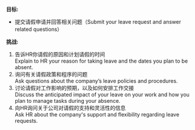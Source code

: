 **目标:**
- 提交请假申请并回答相关问题（Submit your leave request and answer related questions）

**挑战:**
1. 告诉HR你请假的原因和计划请假的时间  
   Explain to HR your reason for taking leave and the dates you plan to be absent.
2. 询问有关请假政策和程序的问题  
   Ask questions about the company’s leave policies and procedures.
3. 讨论请假对工作影响的预期，以及如何安排工作交接  
   Discuss the anticipated impact of your leave on your work and how you plan to manage tasks during your absence.
4. 向HR询问关于公司对请假的支持和灵活性的信息  
   Ask HR about the company's support and flexibility regarding leave requests.
